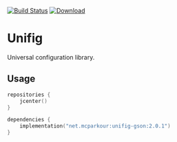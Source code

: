 [![Build Status](https://travis-ci.org/mcparkournet/unifig.svg?branch=master)](https://travis-ci.org/mcparkournet/unifig)
[![Download](https://api.bintray.com/packages/mcparkour/maven-public/unifig-core/images/download.svg)](https://bintray.com/mcparkour/maven-public/unifig-core/_latestVersion)

# Unifig

Universal configuration library.

## Usage

```kotlin
repositories {
    jcenter()
}

dependencies {
    implementation("net.mcparkour:unifig-gson:2.0.1")
}
```
